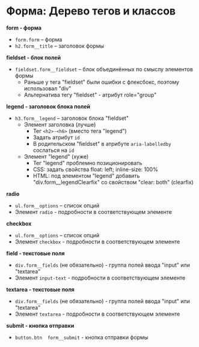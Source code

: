 # Форма: Дерево тегов и классов

**form - форма**
- `form.form` – форма
- `h2.form__title` – заголовок формы

**fieldset - блок полей**
- `fieldset.form__fieldset` – блок объединённых по смыслу элементов формы
  - Раньше у тега "fieldset" были ошибки с флексбокс, поэтому использовал "div"
  - Альтернатива тегу "fieldset" - атрибут role="group"

**legend - заголовок блока полей**
- `h3.form__legend` – заголовок блока "fieldset"
  - Элемент заголовка (лучше)
    - Тег `<h2>-<h6>` (вместо тега "legend")
    - Задать атрибут `id`
    - В родительском "fieldset" в атрибуте `aria-labelledby` сослаться на `id`
  - Элемент "legend" (хуже)
    - Тег "legend" проблемно позиционировать
    - CSS: задать свойства float: left; inline-size: 100%
    - HTML: под элементом "legend" добавить "div.form__legendClearfix" со свойством "clear: both" (clearfix)

**radio**
- `ul.form__options` – список опций
- Элемент `radio` - подробности в соответствующем элементе

**checkbox**
- `ul.form__options` – список опций
- Элемент `checkbox` - подробности в соответствующем элементе

**field - текстовые поля**
- `div.form__fields` (не обязательно) - группа полей ввода "input" или "textarea"
- Элемент `input-text` - подробности в соответствующем элементе

**textarea - текстовые поля**
- `div.form__fields` (не обязательно) - группа полей ввода "input" или "textarea"
- Элемент `textarea` - подробности в соответствующем элементе

**submit - кнопка отправки**
- `button.btn  form__submit` - кнопка отправки формы